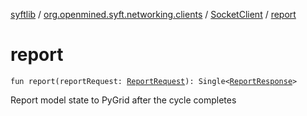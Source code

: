 [syftlib](../../index.md) / [org.openmined.syft.networking.clients](../index.md) / [SocketClient](index.md) / [report](./report.md)

# report

`fun report(reportRequest: `[`ReportRequest`](../../org.openmined.syft.networking.datamodels.syft/-report-request/index.md)`): Single<`[`ReportResponse`](../../org.openmined.syft.networking.datamodels.syft/-report-response/index.md)`>`

Report model state to PyGrid after the cycle completes


